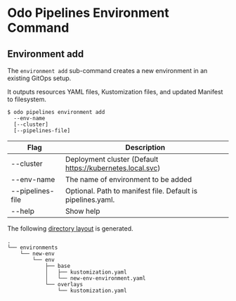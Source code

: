 # Odo Pipelines Environment Command

## Environment add

The `environment add` sub-command creates a new environment in an existing GitOps setup.

It outputs resources YAML files, Kustomization files, and updated Manifest to filesystem.

```shell
$ odo pipelines environment add
  --env-name 
  [--cluster]
  [--pipelines-file]
```

| Flag                    | Description |
| ----------------------- | ----------- |
| --cluster               | Deployment cluster (Default https://kubernetes.local.svc)|
| --env-name              | The name of environment to be added|
| --pipelines-file        | Optional.  Path to manifest file.  Default is pipelines.yaml. |
| --help                  | Show help|


The following [directory layout](output) is generated.

```
.
└── environments
    └── new-env
        └── env
            ├── base
            │   ├── kustomization.yaml
            │   └── new-env-environment.yaml
            └── overlays
                └── kustomization.yaml
```
